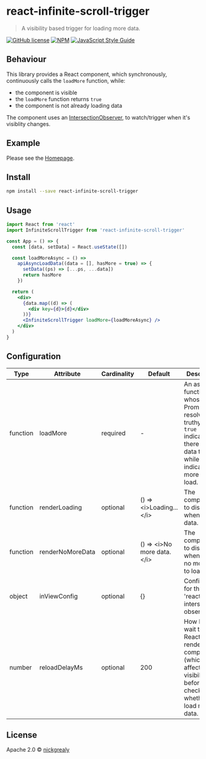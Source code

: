 # react-infinite-scroll-trigger

> A visibility based trigger for loading more data.

[![GitHub license](https://img.shields.io/github/license/mountain-pass/addressr)](https://github.com/mountain-pass/addressr/blob/master/LICENSE)
[![NPM](https://img.shields.io/npm/v/@mountainpass/react-infinite-scroll-trigger.svg)](https://www.npmjs.com/package/@mountainpass/react-infinite-scroll-trigger)
[![JavaScript Style Guide](https://img.shields.io/badge/code_style-standard-brightgreen.svg)](https://standardjs.com)

## Behaviour

This library provides a React component, which synchronously, continuously calls the `loadMore` function, while:

- the component is visible
- the `loadMore` function returns `true`
- the component is not already loading data

The component uses an [IntersectionObserver](https://www.w3.org/TR/intersection-observer/), to watch/trigger when it's visiblity changes.

## Example

Please see the [Homepage](https://mountain-pass.github.io/react-infinite-scroll-trigger/).

## Install

```bash
npm install --save react-infinite-scroll-trigger
```

## Usage

```jsx
import React from 'react'
import InfiniteScrollTrigger from 'react-infinite-scroll-trigger'

const App = () => {
  const [data, setData] = React.useState([])

  const loadMoreAsync = () =>
    apiAsyncLoadData((data = [], hasMore = true) => {
      setData((ps) => [...ps, ...data])
      return hasMore
    })

  return (
    <div>
      {data.map((d) => (
        <div key={d}>{d}</div>
      ))}
      <InfiniteScrollTrigger loadMore={loadMoreAsync} />
    </div>
  )
}
```

## Configuration

| Type     | Attribute        | Cardinality | Default                          | Description                                                                                                                                           |
| -------- | ---------------- | ----------- | -------------------------------- | ----------------------------------------------------------------------------------------------------------------------------------------------------- |
| function | loadMore         | required    | -                                | An async function whose Promise resolves to a truthy value. `true` indicates there's more data to load, while `false` indicates no more data to load. |
| function | renderLoading    | optional    | () => &lt;i>Loading...&lt;/i>    | The component to display, when loading data.                                                                                                          |
| function | renderNoMoreData | optional    | () => &lt;i>No more data.&lt;/i> | The component to display, when there is no more data to load.                                                                                         |
| object   | inViewConfig     | optional    | {}                               | Configuration for the 'react-intersection-observer'.                                                                                                  |
| number   | reloadDelayMs    | optional    | 200                              | How long to wait to allow React to re-render components (which affects visibility), before re-checking whether to load more data.                     |

## License

Apache 2.0 © [nickgrealy](https://github.com/nickgrealy)
